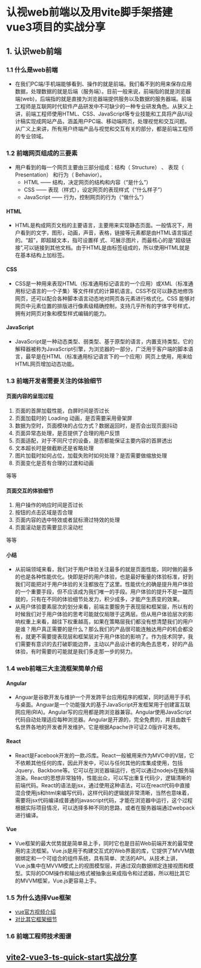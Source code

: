# 认视web前端以及用vite脚手架搭建vue3项目的实战分享
## 1. 认识web前端

### 1.1 什么是web前端
- 在我们PC端/手机端能够看到、操作的就是前端。我们看不到的用来保存应用数据，处理数据的就是后端（服务端）。目前一般来说，前端指的就是浏览器端(web)，后端指的就是直接为浏览器端提供服务以及数据的服务器端。前端工程师是互联网时代软件产品研发中不可缺少的一种专业研发角色。从狭义上讲，前端工程师使用HTML、CSS、JavaScript等专业技能和工具将产品UI设计稿实现成网站产品，涵盖用户PC端、移动端网页，处理视觉和交互问题。从广义上来讲，所有用户终端产品与视觉和交互有关的部分，都是前端工程师的专业领域。


### 1.2 前端网页组成的三要素
- 用户看到的每一个网页主要由三部分组成：结构（ Structure） 、 表现（ Presentation） 和行为（ Behavior）。
  - HTML —— 结构，决定网页的结构和内容（“是什么”）
  - CSS —— 表现（样式），设定网页的表现样式（“什么样子”）
  - JavaScript —— 行为，控制网页的行为（“做什么”）
#### HTML
- HTML是构成网页文档的主要语言，主要用来实现静态页面。一般情况下，用户看到的文字，图形，动画，声音，表格，链接等元素都是由HTML语言描述的。“超”，即超越文本，指可设置样 式、可展示图片，而最核心的是“超级链接”,可以链接到其他文档。由于HTML是由标签组成的，所以使用HTML就是在基本结构上加标签。
#### CSS
- CSS是一种用来表现HTML（标准通用标记语言的一个应用）或XML（标准通用标记语言的一个子集）等文件样式的计算机语言。CSS不仅可以静态地修饰网页，还可以配合各种脚本语言动态地对网页各元素进行格式化。CSS 能够对网页中元素位置的排版进行像素级精确控制，支持几乎所有的字体字号样式，拥有对网页对象和模型样式编辑的能力。
#### JavaScript
- JavaScript是一种动态类型、弱类型、基于原型的语言，内置支持类型。它的解释器被称为JavaScript引擎，为浏览器的一部分，广泛用于客户端的脚本语言，最早是在HTML（标准通用标记语言下的一个应用）网页上使用，用来给HTML网页增加动态功能。
### 1.3 前端开发者需要关注的体验细节
#### 页面内容的呈现过程
1. 页面的首屏加载性能，白屏时间是否过长
2. 页面加载时的 Loading 动画，是否需要采用骨架屏
3. 数据为空时，页面模块的占位方式？数据返回时，是否会出现页面抖动
4. 页面异常态处理，是否提供了合理的用户反馈
5. 页面适配，对于不同尺寸的设备，是否都能保证主要内容的首屏透出
6. 文本超长时是做截断还是省略处理
7. 图片加载时如何占位，加载失败时如何处理？是否需要做缩放处理
8. 页面变化是否有合理的过渡和动画

等等
#### 页面交互的体验细节
1. 用户操作的响应时间是否过长
2. 按钮的点击区域是否合理
3. 页面内容的选中特效或者鼠标滑过特效的处理
4. 页面滚动是否需要显示滚动栏

等等
#### 小结
- 从前端领域来看，我们对于用户体验关注最多的就是页面性能，同时做的最多的也是各种性能优化。快即是好的用户体验，也是最好衡量的体验标准，好到我们可能把对于用户体验的关注都放在了这里。性能优化的确是提升用户体验的一个重要手段，但不应该成为我们唯一的手段。用户体验的提升不是一蹴而就的，只有在不同的体验细节处发力，积少成多，才能产生质变的效果。
- 从用户体验要素层次的划分来看，前端主要服务于表现层和框架层，所以有的时候我们对于用户体验的思考可能就仅局限于这两层。但从用户体验层次的影响权重上来看，越往下权重越高，如果在策略层我们都没有想清楚我们的用户是谁？用户真正需要的是什么？那么我们的产品很可能连触达用户的机会都没有，就更不需要提表现层和框架层对于用户体验的影响了。作为技术同学，我们需要有意识的去打破职能边界，主动以产品设计者的角色去思考，好的产品体验，有时需要的可能就是我们多走那一步的努力。


### 1.4 web前端三大主流框架简单介绍
#### Angular
- Anguar是谷歌开发与维护一个开发跨平台应用程序的框架，同时适用于手机与桌面。Anguar是一个功能强大的基于JavaScript开发框架用于创建富互联网应用(RIA)。Angular写的应用都是跨浏览器兼容。Angular使用JavaScript代码自动处理适应每种浏览器。Angular是开源的，完全免费的，并且由数千名世界各地的开发者开发维护。它是根据Apache许可证2.0版许可发布。
#### React
- React是Facebook开发的一款JS库。React一般被用来作为MVC中的V层，它不依赖其他任何的库，因此开发中，可以与任何其他的库集成使用，包括Jquery、Backbone等。它可以在浏览器端运行，也可以通过nodejs在服务端渲染。React的思想非常独特，性能出众，可以写出重复代码少，逻辑清晰的前端代码。React的语法是jsx，通过使用这种语法，可以在react代码中直接混合使用js和html来编写代码，这样代码的逻辑就非常清晰，当然也意味着，需要将jsx代码编译成普通的javascript代码，才能在浏览器中运行，这个过程根据实际项目情况，可以选择多种不同的思路，或者在服务器端通过webpack进行编译。
#### Vue
- Vue框架的最大优势就是简单易上手，同时它也是目前Web前端开发的最常使用的主流框架。Vue.js是用于构建交互式的Web界面的库，它提供了MVVM数据绑定和一个可组合的组件系统，具有简单、灵活的API。从技术上讲，Vue.js集中在MVVM模式上的视图模型层，并通过双向数据绑定连接视图和模型。实际的DOM操作和输出格式被抽象出来成指令和过滤器，所以相比其它的MVVM框架，Vue.js更容易上手。
### 1.5 为什么选择Vue框架
- [vue官方视频介绍](https://v3.cn.vuejs.org/)
- [对比其它框架细节](https://vuejs.bootcss.com/guide/comparison.html)
### 1.6 前端工程师技术图谱
  <el-image
    style="width:100%;"
    :src="skillPack"
    :preview-src-list="[skillPack]"
    fit="cover"
  />
  <script lang="ts" setup>
    import skillPack from '@/assets/images/skill-pack.png'
  </script>
## [vite2-vue3-ts-quick-start实战分享](#/readme)

